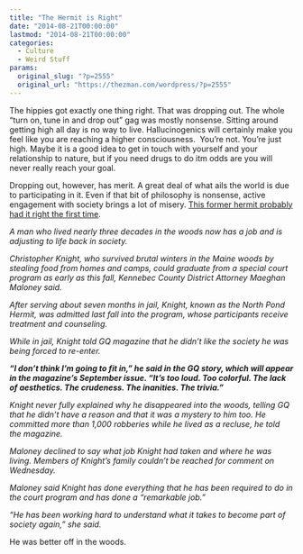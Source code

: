 ```yaml
---
title: "The Hermit is Right"
date: "2014-08-21T00:00:00"
lastmod: "2014-08-21T00:00:00"
categories:
  - Culture
  - Weird Stuff
params:
  original_slug: "?p=2555"
  original_url: "https://thezman.com/wordpress/?p=2555"
---
```


The hippies got exactly one thing right. That was dropping out. The
whole “turn on, tune in and drop out” gag was mostly nonsense. Sitting
around getting high all day is no way to live. Hallucinogenics will
certainly make you feel like you are reaching a higher consciousness. 
You’re not. You’re just high. Maybe it is a good idea to get in touch
with yourself and your relationship to nature, but if you need drugs to
do itm odds are you will never really reach your goal.

Dropping out, however, has merit. A great deal of what ails the world is
due to participating in it. Even if that bit of philosophy is nonsense,
active engagement with society brings a lot of misery. <a
href="http://hosted.ap.org/dynamic/stories/U/US_HERMIT_ARREST?SITE=AP&amp;SECTION=HOME&amp;TEMPLATE=DEFAULT&amp;CTIME=2014-08-20-15-02-35"
rel="noopener noreferrer" target="_blank">This former hermit probably
had it right the first time</a>.

*A man who lived nearly three decades in the woods now has a job and is
adjusting to life back in society.*

*Christopher Knight, who survived brutal winters in the Maine woods by
stealing food from homes and camps, could graduate from a special court
program as early as this fall, Kennebec County District Attorney Maeghan
Maloney said.*

*After serving about seven months in jail, Knight, known as the North
Pond Hermit, was admitted last fall into the program, whose participants
receive treatment and counseling.*

*While in jail, Knight told GQ magazine that he didn’t like the society
he was being forced to re-enter.*

***“I don’t think I’m going to fit in,” he said in the GQ story, which
will appear in the magazine’s September issue. “It’s too loud. Too
colorful. The lack of aesthetics. The crudeness. The inanities. The
trivia.”***

*Knight never fully explained why he disappeared into the woods, telling
GQ that he didn’t have a reason and that it was a mystery to him too. He
committed more than 1,000 robberies while he lived as a recluse, he told
the magazine.*

*Maloney declined to say what job Knight had taken and where he was
living. Members of Knight’s family couldn’t be reached for comment on
Wednesday.*

*Maloney said Knight has done everything that he has been required to do
in the court program and has done a “remarkable job.”*

*“He has been working hard to understand what it takes to become part of
society again,” she said.*

He was better off in the woods.

